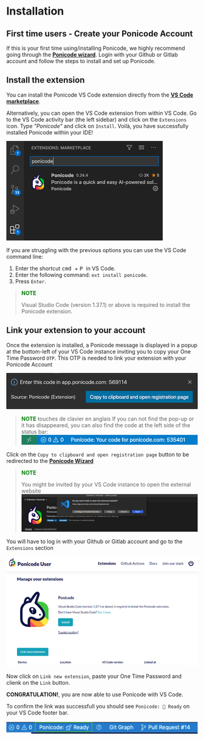 # Installation
## First time users - Create your Ponicode Account

If this is your first time using/installing Ponicode, we highly recommend going through the [**Ponicode wizard**][wizard]. Login with your Github or Gitlab account and follow the steps to install and set up Ponicode.

## Install the extension
You can install the Ponicode VS Code extension directly from the [**VS Code marketplace**][extension].

Alternatively, you can open the VS Code extension from within VS Code. Go to the VS Code activity bar (the left sidebar) and click on the `Extensions` icon. Type *"Ponicode"* and click on `Install`. Voilà, you have successfully installed Ponicode within your IDE!

![Ponicode on the VS Code Marketplace](images/ponicode-mktplace.png)

If you are struggling with the previous options you can use the VS Code command line:

1. Enter the shortcut <kbd> cmd </kbd> + <kbd> P </kbd> in VS Code.
2. Enter the following command: `ext install ponicode`.
3. Press `Enter`.

> **<span style="color:green">NOTE<span>**
> 
> Visual Studio Code (version 1.37.1) or above is required to install the Ponicode extension.

## Link your extension to your account
Once the extension is installed, a Ponicode message is displayed in a popup at the bottom-left of your VS Code instance inviting you to copy your One Time Password `OTP`. This OTP is needed to link your extension with your Ponicode Account

![Ponicode OTP Popup](images/otp-popup.png)

> **<span style="color:green">NOTE<span>**
> touches de clavier en anglais
> If you can not find the pop-up or it has disappeared, you can also find the code at the left side of the status bar:
> ![Ponicode OTP Footer](images/otp-footer.png)

Click on the `Copy to clipboard and open registration page` button to be redirected to the [**Ponicode Wizard**][wizard]

> **<span style="color:green">NOTE<span>**
> 
> You might be invited by your VS Code instance to open the external website
> ![Ponicode OTP Footer](images/external-link.png)


You will have to log in with your Github or Gitlab account and go to the `Extensions` section

![Ponicode Wizard: Extensions section](images/wizard-extension.png)

Now click on `Link new extension`, paste your One Time Password and clienk on the `Link` button.

**CONGRATULATION!**, you are now able to use Ponicode with VS Code.

To confirm the link was successfull you should see `Ponicode: 🚀 Ready` on your VS Code footer bar.

![Ponicode Wizard: Extensions section](images/ponicode-ready.png)





[wizard]: https://app.ponicode.com
[extension]: https://marketplace.visualstudio.com/items?itemName=ponicode.ponicode

